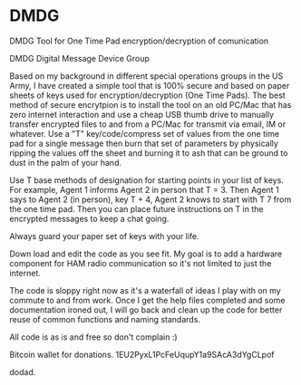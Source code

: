 DMDG
====

DMDG Tool for One Time Pad encryption/decryption of comunication

DMDG  Digital Message Device Group

Based on my background in different special operations groups in the US Army, I have created a simple tool that is 100% 
secure and based on paper sheets of keys used for encryption/decryption (One Time Pads).  The best method of 
secure encrytpion is to install the tool on an old PC/Mac that has zero internet interaction and use a cheap 
USB thumb drive to manually transfer encrypted files to and from a PC/Mac for transmit via email, IM or whatever. 
Use a "T" key/code/compress set of values from the one time pad for a single message then burn that set of parameters
by physically ripping the values off the sheet and burning it to ash that can be ground to dust in the palm of your hand.

Use T base methods of designation for starting points in your list of keys.  For example, Agent 1 informs Agent 2 
in person that T = 3.  Then Agent 1 says to Agent 2 (in person), key T + 4, Agent 2 knows to start with T 7 from 
the one time pad.  Then you can place future instructions on T in the encrypted messages to keep a chat going.

Always guard your paper set of keys with your life.  

Down load and edit the code as you see fit.  My goal is to add a hardware component for HAM radio communication 
so it's not limited to just the internet.

The code is sloppy right now as it's a waterfall of ideas I play with on my commute to and from work. Once I get the help
files completed and some documentation ironed out, I will go back and clean up the code for better reuse of common
functions and naming standards.

All code is as is and free so don't complain :)

Bitcoin wallet for donations.
1EU2PyxL1PcFeUqupY1a9SAcA3dYgCLpof

dodad.


